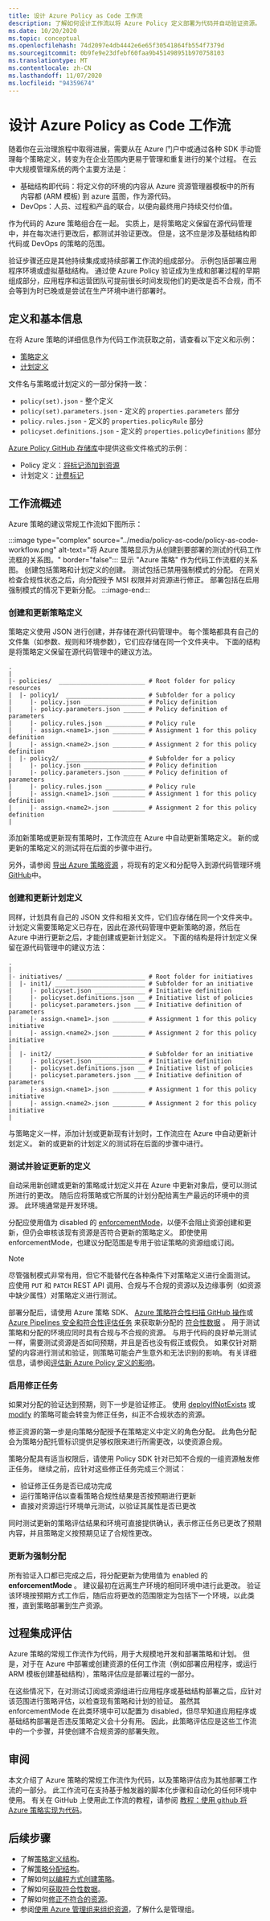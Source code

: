 ```yaml
---
title: 设计 Azure Policy as Code 工作流
description: 了解如何设计工作流以将 Azure Policy 定义部署为代码并自动验证资源。
ms.date: 10/20/2020
ms.topic: conceptual
ms.openlocfilehash: 74d2097e4db4442e6e65f30541864fb554f7379d
ms.sourcegitcommit: 0b9fe9e23dfebf60faa9b451498951b970758103
ms.translationtype: MT
ms.contentlocale: zh-CN
ms.lasthandoff: 11/07/2020
ms.locfileid: "94359674"
---
```

# <a name="design-azure-policy-as-code-workflows"></a>设计 Azure Policy as Code 工作流

随着你在云治理旅程中取得进展，需要从在 Azure 门户中或通过各种 SDK 手动管理每个策略定义，转变为在企业范围内更易于管理和重复进行的某个过程。 在云中大规模管理系统的两个主要方法是：

- 基础结构即代码：将定义你的环境的内容从 Azure 资源管理器模板中的所有内容都 (ARM 模板) 到 azure 蓝图，作为源代码。
- DevOps：人员、过程和产品的联合，以便向最终用户持续交付价值。

作为代码的 Azure 策略组合在一起。 实质上，是将策略定义保留在源代码管理中，并在每次进行更改后，都测试并验证更改。 但是，这不应是涉及基础结构即代码或 DevOps 的策略的范围。

验证步骤还应是其他持续集成或持续部署工作流的组成部分。 示例包括部署应用程序环境或虚拟基础结构。 通过使 Azure Policy 验证成为生成和部署过程的早期组成部分，应用程序和运营团队可提前很长时间发现他们的更改是否不合规，而不会等到为时已晚或是尝试在生产环境中进行部署时。

## <a name="definitions-and-foundational-information"></a>定义和基本信息

在将 Azure 策略的详细信息作为代码工作流获取之前，请查看以下定义和示例：

- [策略定义](./definition-structure.md)
- [计划定义](./initiative-definition-structure.md)

文件名与策略或计划定义的一部分保持一致：
- `policy(set).json` - 整个定义
- `policy(set).parameters.json` - 定义的 `properties.parameters` 部分
- `policy.rules.json` - 定义的 `properties.policyRule` 部分
- `policyset.definitions.json` - 定义的 `properties.policyDefinitions` 部分

[Azure Policy GitHub 存储库](https://github.com/Azure/azure-policy/)中提供这些文件格式的示例：

- Policy 定义：[将标记添加到资源](https://github.com/Azure/azure-policy/tree/master/samples/Tags/add-tag)
- 计划定义：[计费标记](https://github.com/Azure/azure-policy/tree/master/samples/PolicyInitiatives/multiple-billing-tags)

## <a name="workflow-overview"></a>工作流概述

Azure 策略的建议常规工作流如下图所示：

:::image type="complex" source="../media/policy-as-code/policy-as-code-workflow.png" alt-text="将 Azure 策略显示为从创建到要部署的测试的代码工作流框的关系图。" border="false":::
   显示 "Azure 策略" 作为代码工作流框的关系图。 创建包括策略和计划定义的创建。 测试包括已禁用强制模式的分配。 在网关检查合规性状态之后，向分配授予 MSI 权限并对资源进行修正。  部署包括在启用强制模式的情况下更新分配。
:::image-end:::

### <a name="create-and-update-policy-definitions"></a>创建和更新策略定义

策略定义使用 JSON 进行创建，并存储在源代码管理中。 每个策略都具有自己的文件集（如参数、规则和环境参数），它们应存储在同一个文件夹中。 下面的结构是将策略定义保留在源代码管理中的建议方法。

```text
.
|
|- policies/  ________________________ # Root folder for policy resources
|  |- policy1/  ______________________ # Subfolder for a policy
|     |- policy.json _________________ # Policy definition
|     |- policy.parameters.json ______ # Policy definition of parameters
|     |- policy.rules.json ___________ # Policy rule
|     |- assign.<name1>.json _________ # Assignment 1 for this policy definition
|     |- assign.<name2>.json _________ # Assignment 2 for this policy definition
|  |- policy2/  ______________________ # Subfolder for a policy
|     |- policy.json _________________ # Policy definition
|     |- policy.parameters.json ______ # Policy definition of parameters
|     |- policy.rules.json ___________ # Policy rule
|     |- assign.<name1>.json _________ # Assignment 1 for this policy definition
|     |- assign.<name2>.json _________ # Assignment 2 for this policy definition
|
```

添加新策略或更新现有策略时，工作流应在 Azure 中自动更新策略定义。 新的或更新的策略定义的测试将在后面的步骤中进行。

另外，请参阅 [导出 Azure 策略资源](../how-to/export-resources.md) ，将现有的定义和分配导入到源代码管理环境 [GitHub](https://www.github.com)中。

### <a name="create-and-update-initiative-definitions"></a>创建和更新计划定义

同样，计划具有自己的 JSON 文件和相关文件，它们应存储在同一个文件夹中。 计划定义需要策略定义已存在，因此在源代码管理中更新策略的源，然后在 Azure 中进行更新之后，才能创建或更新计划定义。 下面的结构是将计划定义保留在源代码管理中的建议方法：

```text
.
|
|- initiatives/ ______________________ # Root folder for initiatives
|  |- init1/ _________________________ # Subfolder for an initiative
|     |- policyset.json ______________ # Initiative definition
|     |- policyset.definitions.json __ # Initiative list of policies
|     |- policyset.parameters.json ___ # Initiative definition of parameters
|     |- assign.<name1>.json _________ # Assignment 1 for this policy initiative
|     |- assign.<name2>.json _________ # Assignment 2 for this policy initiative
|
|  |- init2/ _________________________ # Subfolder for an initiative
|     |- policyset.json ______________ # Initiative definition
|     |- policyset.definitions.json __ # Initiative list of policies
|     |- policyset.parameters.json ___ # Initiative definition of parameters
|     |- assign.<name1>.json _________ # Assignment 1 for this policy initiative
|     |- assign.<name2>.json _________ # Assignment 2 for this policy initiative
|
```

与策略定义一样，添加计划或更新现有计划时，工作流应在 Azure 中自动更新计划定义。 新的或更新的计划定义的测试将在后面的步骤中进行。

### <a name="test-and-validate-the-updated-definition"></a>测试并验证更新的定义

自动采用新创建或更新的策略或计划定义并在 Azure 中更新对象后，便可以测试所进行的更改。 随后应将策略或它所属的计划分配给离生产最远的环境中的资源。 此环境通常是开发环境。

分配应使用值为 disabled 的 [enforcementMode](./assignment-structure.md#enforcement-mode)，以便不会阻止资源创建和更新，但仍会审核该现有资源是否符合更新的策略定义。 即使使用 enforcementMode，也建议分配范围是专用于验证策略的资源组或订阅。

> [!NOTE]
> 尽管强制模式非常有用，但它不能替代在各种条件下对策略定义进行全面测试。 应使用 `PUT` 和 `PATCH` REST API 调用、合规与不合规的资源以及边缘事例（如资源中缺少属性）对策略定义进行测试。

部署分配后，请使用 Azure 策略 SDK、 [Azure 策略符合性扫描 GitHub 操作](https://github.com/marketplace/actions/azure-policy-compliance-scan)或 [Azure Pipelines 安全和符合性评估任务](/azure/devops/pipelines/tasks/deploy/azure-policy) 来获取新分配的 [符合性数据](../how-to/get-compliance-data.md) 。 用于测试策略和分配的环境应同时具有合规与不合规的资源。
与用于代码的良好单元测试一样，需要测试资源是否如同预期，并且是否也没有假正或假负。 如果仅针对期望的内容进行测试和验证，则策略可能会产生意外和无法识别的影响。 有关详细信息，请参阅[评估新 Azure Policy 定义的影响](./evaluate-impact.md)。

### <a name="enable-remediation-tasks"></a>启用修正任务

如果对分配的验证达到预期，则下一步是验证修正。
使用 [deployIfNotExists](./effects.md#deployifnotexists) 或 [modify](./effects.md#modify) 的策略可能会转变为修正任务，纠正不合规状态的资源。

修正资源的第一步是向策略分配授予在策略定义中定义的角色分配。 此角色分配会为策略分配托管标识提供足够权限来进行所需更改，以使资源合规。

策略分配具有适当权限后，请使用 Policy SDK 针对已知不合规的一组资源触发修正任务。 继续之前，应针对这些修正任务完成三个测试：

- 验证修正任务是否已成功完成
- 运行策略评估以查看策略合规性结果是否按预期进行更新
- 直接对资源运行环境单元测试，以验证其属性是否已更改

同时测试更新的策略评估结果和环境可直接提供确认，表示修正任务已更改了预期内容，并且策略定义按预期见证了合规性更改。

### <a name="update-to-enforced-assignments"></a>更新为强制分配

所有验证入口都已完成之后，将分配更新为使用值为 enabled 的 **enforcementMode** 。 建议最初在远离生产环境的相同环境中进行此更改。 验证该环境按预期方式工作后，随后应将更改的范围限定为包括下一个环境，以此类推，直到策略部署到生产资源。

## <a name="process-integrated-evaluations"></a>过程集成评估

Azure 策略的常规工作流作为代码，用于大规模地开发和部署策略和计划。 但是，对于在 Azure 中部署或创建资源的任何工作流（例如部署应用程序，或运行 ARM 模板创建基础结构），策略评估应是部署过程的一部分。

在这些情况下，在对测试订阅或资源组进行应用程序或基础结构部署之后，应针对该范围进行策略评估，以检查现有策略和计划的验证。 虽然其 enforcementMode 在此类环境中可以配置为 disabled，但尽早知道应用程序或基础结构部署是否违反策略定义会十分有用。 因此，此策略评估应是这些工作流中的一个步骤，并使创建不合规资源的部署失败。

## <a name="review"></a>审阅

本文介绍了 Azure 策略的常规工作流作为代码，以及策略评估应为其他部署工作流的一部分。 此工作流可在支持基于触发器的脚本化步骤和自动化的任何环境中使用。 有关在 GitHub 上使用此工作流的教程，请参阅 [教程：使用 github 将 Azure 策略实现为代码](../tutorials/policy-as-code-github.md)。

## <a name="next-steps"></a>后续步骤

- 了解[策略定义结构](./definition-structure.md)。
- 了解[策略分配结构](./assignment-structure.md)。
- 了解如何[以编程方式创建策略](../how-to/programmatically-create.md)。
- 了解如何[获取符合性数据](../how-to/get-compliance-data.md)。
- 了解如何[修正不符合的资源](../how-to/remediate-resources.md)。
- 参阅[使用 Azure 管理组来组织资源](../../management-groups/overview.md)，了解什么是管理组。
